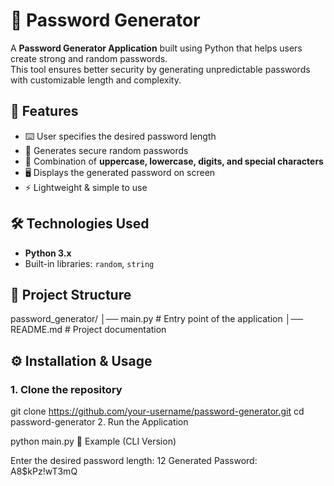# 🔑 Password Generator

A **Password Generator Application** built using Python that helps users create strong and random passwords.  
This tool ensures better security by generating unpredictable passwords with customizable length and complexity.

## 🚀 Features
- ⌨️ User specifies the desired password length  
- 🔐 Generates secure random passwords  
- 🔄 Combination of **uppercase, lowercase, digits, and special characters**  
- 🖥️ Displays the generated password on screen  
- ⚡ Lightweight & simple to use  

## 🛠️ Technologies Used
- **Python 3.x**
- Built-in libraries: `random`, `string`

## 📂 Project Structure
password_generator/
│── main.py # Entry point of the application
│── README.md # Project documentation



## ⚙️ Installation & Usage

### 1. Clone the repository

git clone https://github.com/your-username/password-generator.git
cd password-generator
2. Run the Application

python main.py
🎯 Example (CLI Version)

Enter the desired password length: 12
Generated Password: A8$kPz!wT3mQ

